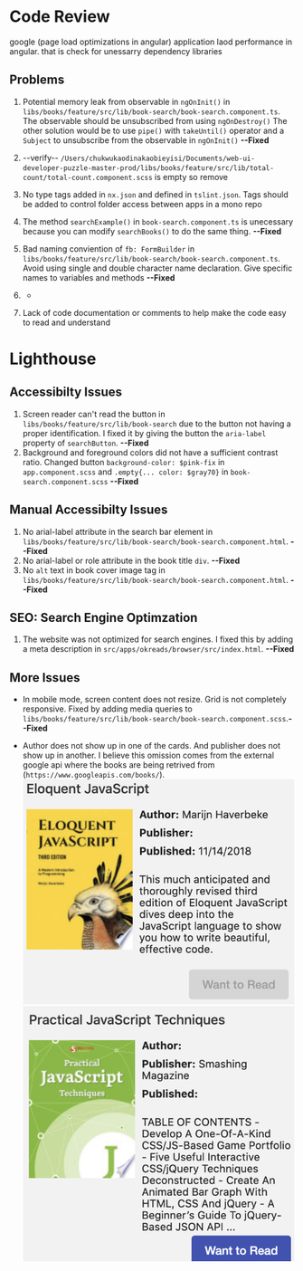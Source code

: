 
# Code Review
google (page load optimizations in angular) application laod performance in angular. that is check for unessarry dependency libraries
## Problems 
1. Potential memory leak from observable in `ngOnInit()` in `libs/books/feature/src/lib/book-search/book-search.component.ts`. The observable should be unsubscribed from using `ngOnDestroy()`
    The other solution would be to use `pipe()` with `takeUntil()` operator and a `Subject` to unsubscribe from the observable in `ngOnInit()`  **--Fixed**

2. --verify-- `/Users/chukwukaodinakaobieyisi/Documents/web-ui-developer-puzzle-master-prod/libs/books/feature/src/lib/total-count/total-count.component.scss` is empty so remove

3. No type tags added in `nx.json` and defined in `tslint.json`. Tags should be added to control folder access between apps in a mono repo

4. The method `searchExample()` in `book-search.component.ts` is unecessary because you can modify `searchBooks()` to do the same thing. **--Fixed**

5. Bad naming conviention of `fb: FormBuilder` in `libs/books/feature/src/lib/book-search/book-search.component.ts`. Avoid using single and double character name declaration. Give specific names to variables and methods **--Fixed**

6. -
7. Lack of code documentation or comments to help make the code easy to read and understand




# Lighthouse

## Accessibilty Issues
1. Screen reader can't read the button in `libs/books/feature/src/lib/book-search` due to the button not having a proper identification. I fixed it by giving the button the        `aria-label` property of `searchButton`. **--Fixed**
2. Background and foreground colors did not have a sufficient contrast ratio. 
    Changed button `background-color: $pink-fix` in `app.component.scss` and `.empty{... color: $gray70}` in `book-search.component.scss`  **--Fixed**

## Manual Accessibilty Issues
1. No arial-label attribute in the search bar element in `libs/books/feature/src/lib/book-search/book-search.component.html`. **--Fixed**
2. No arial-label or role attribute in the book title `div`. **--Fixed**
3. No `alt` text in book cover image tag in `libs/books/feature/src/lib/book-search/book-search.component.html`. **--Fixed**

## SEO: Search Engine Optimzation
1. The website was not optimized for search engines. I fixed this by adding a meta description in `src/apps/okreads/browser/src/index.html`. **--Fixed**

## More Issues
* In mobile mode, screen content does not resize. Grid is not completely responsive. 
    Fixed by adding media queries to `libs/books/feature/src/lib/book-search/book-search.component.scss`.**--Fixed**

* Author does not show up in one of the cards. And publisher does not show up in another. I believe this omission comes from the external google api where the books are being retrived from (`https://www.googleapis.com/books/`).
![](./screenshot1.png)
![](./screenshot2.png)





